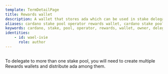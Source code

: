 ```yaml
---
template: TermDetailPage
title: Rewards wallet
description: A wallet that stores ada which can be used in stake delegation. The stake from a single Rewards wallet can only be delegated to a single stake pool.
aliases: cardano stake pool operator rewards wallet, cardano stake pool owner rewards wallets, cardano wallet, yoroi wallet, daedulus wallet
keywords: cardano, stake, pool, operator, rewards, wallet, owner, delegate, staking, stake, yoroi, daedulus
identities: 
    - id: wael-ivie
      role: author
---
```


##

To delegate to more than one stake pool, you will need to create multiple Rewards wallets and distribute ada among them.